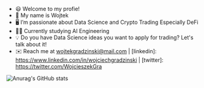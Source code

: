 - 😃 Welcome to my profie!
- 👋 My name is Wojtek
- 🖥️ I’m passionate about Data Science and Crypto Trading Especially DeFi
- 👨‍🎓 Currently studying AI Engineering
- 💡 Do you have Data Science ideas you want to apply for trading? Let's talk about it!
- ✉️ Reach me at wojtekgradzinski@mail.com  |
  [linkedin]:   https://www.linkedin.com/in/wojciechgradzinski |
  [twitter]:    https://twitter.com/WojcieszekGra

![Anurag's GitHub stats](https://github-readme-stats.vercel.app/api?username=wojtekgradzinski&show_icons=true&theme=radical)
